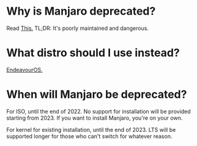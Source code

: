 # Why is Manjaro deprecated?

Read [This.](https://github.com/arindas/manjarno)
TL;DR: It's poorly maintained and dangerous.

# What distro should I use instead?

[EndeavourOS.](https://wiki.t2linux.org/distributions/endeavouros/installation/)

# When will Manjaro be deprecated?

For ISO, until the end of 2022. No support for installation will be provided starting from 2023. If you want to install Manjaro, you're on your own.

For kernel for existing installation, until the end of 2023. LTS will be supported longer for those who can't switch for whatever reason. 

